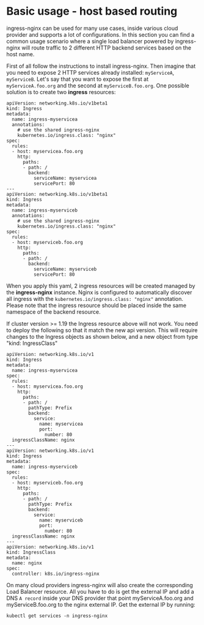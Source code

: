 #  Basic usage - host based routing

ingress-nginx can be used for many use cases, inside various cloud provider and supports a lot of configurations. In this section you can find a common usage scenario where a single load balancer powered by ingress-nginx will route traffic to 2 different HTTP backend services based on the host name.

First of all follow the instructions to install ingress-nginx. Then imagine that you need to expose 2 HTTP services already installed: `myServiceA`, `myServiceB`. Let's say that you want to expose the first at `myServiceA.foo.org` and the second at `myServiceB.foo.org`. One possible solution is to create two **ingress** resources:

```
apiVersion: networking.k8s.io/v1beta1
kind: Ingress
metadata:
  name: ingress-myservicea
  annotations:
    # use the shared ingress-nginx
    kubernetes.io/ingress.class: "nginx"
spec:
  rules:
  - host: myservicea.foo.org
    http:
      paths:
      - path: /
        backend:
          serviceName: myservicea
          servicePort: 80
---
apiVersion: networking.k8s.io/v1beta1
kind: Ingress
metadata:
  name: ingress-myserviceb
  annotations:
    # use the shared ingress-nginx
    kubernetes.io/ingress.class: "nginx"
spec:
  rules:
  - host: myserviceb.foo.org
    http:
      paths:
      - path: /
        backend:
          serviceName: myserviceb
          servicePort: 80
```

When you apply this yaml, 2 ingress resources will be created managed by the **ingress-nginx** instance. Nginx is configured to automatically discover all ingress with the `kubernetes.io/ingress.class: "nginx"` annotation.
Please note that the ingress resource should be placed inside the same namespace of the backend resource.

If cluster version >= 1.19 the Ingress resource above will not work.
You need to deploy the following so that it match the new api version.
This will require changes to the Ingress objects as shown below, and a new object from type "kind: IngressClass"
```
apiVersion: networking.k8s.io/v1
kind: Ingress
metadata:
  name: ingress-myservicea
spec:
  rules:
  - host: myservicea.foo.org
    http:
      paths:
      - path: /
        pathType: Prefix
        backend:
          service:
            name: myservicea
            port: 
              number: 80
  ingressClassName: nginx
---
apiVersion: networking.k8s.io/v1
kind: Ingress
metadata:
  name: ingress-myserviceb
spec:
  rules:
  - host: myserviceb.foo.org
    http:
      paths:
      - path: /
        pathType: Prefix
        backend:
          service:
            name: myserviceb
            port: 
              number: 80
  ingressClassName: nginx
---
apiVersion: networking.k8s.io/v1
kind: IngressClass
metadata:
  name: nginx
spec:
  controller: k8s.io/ingress-nginx
```

On many cloud providers ingress-nginx will also create the corresponding Load Balancer resource. All you have to do is get the external IP and add a DNS `A record` inside your DNS provider that point myServiceA.foo.org and myServiceB.foo.org to the nginx external IP. Get the external IP by running:

```
kubectl get services -n ingress-nginx
```
